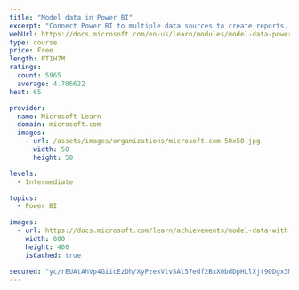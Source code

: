 ```yaml
---
title: "Model data in Power BI"
excerpt: "Connect Power BI to multiple data sources to create reports. Define the relationship between your data sources."
webUrl: https://docs.microsoft.com/en-us/learn/modules/model-data-power-bi/
type: course
price: Free
length: PT1H7M
ratings:
  count: 5965
  average: 4.706622
heat: 65

provider:
  name: Microsoft Learn
  domain: microsoft.com
  images:
    - url: /assets/images/organizations/microsoft.com-50x50.jpg
      width: 50
      height: 50

levels:
  - Intermediate

topics:
  - Power BI

images:
  - url: https://docs.microsoft.com/learn/achievements/model-data-with-power-bi-desktop-social.png
    width: 800
    height: 400
    isCached: true

secured: "yc/rEUAtAhVp4GiicEzDh/XyPzexVlvSAl57edf2BxX0bdDpHLlXjt9ODgx3MPw/vuqpc+buP4+/myQoQ5/flawKeHmEpAe+i/nn6Xd+tt+HxNsqGonvJQgdrJVEpg2tDq+2Sa6/WYXy8PdLDKR1xn4z7lBCs4KkDFH4jDSsnwAKOpC8SbIBHmcKKNahrZSRDs7ZyW5NyKQuvazqfSlEpxgG3eVHbdlWtRLXhiyTfUL7ljYsM9F31Dga2Fqgd/wpu67K4j618oWoVun7SAcVf7z800Q+TA7BPgkNqjxzyOpISV3sRds9IDyvu3H68eoD6jOyEndDUaJL2UUyVnbzli9BL4qnEVCmKY/STbFPu1Xt25G/LxogvAIw5DwY/0mEXPSjZSc31BDsjUNLBT6/fy0mcQq0h06aDYKxxIakBNE=;HzPQnSpx6GhAPfKD64sdNA=="
---
```


